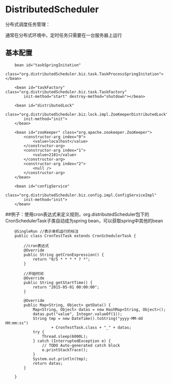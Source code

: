 # DistributedScheduler
分布式调度任务管理：

通常在分布式环境中，定时任务只需要在一台服务器上运行

## 基本配置

		bean id="taskSpringInitation"
			class="org.distributedScheduler.biz.task.TaskProcessSpringInitation"></bean>

		<bean id="taskFactory" class="org.distributedScheduler.biz.task.TaskFactory"
			init-method="start" destroy-method="shutdown"></bean>

		<bean id="distributedLock"
			class="org.distributedScheduler.biz.lock.impl.ZooKeeperDistributedLock"
			init-method="init">
		</bean>

		<bean id="zooKeeper" class="org.apache.zookeeper.ZooKeeper">
			<constructor-arg index="0">
				<value>localhost</value>
			</constructor-arg>
			<constructor-arg index="1">
				<value>2181</value>
			</constructor-arg>
			<constructor-arg index="2">
				<null />
			</constructor-arg>
		</bean>

		<bean id="configService"
			class="org.distributedScheduler.biz.config.impl.ConfigServiceImpl"
			init-method="init">
		</bean>

##例子：使用cron表达式来定义规则，org.distributedScheduler包下的CronSchedulerTask子类自动成为spring bean，可以获取spring中其他的bean

		@SingleRun //表示单机运行的标注
		public class CronTestTask extends CronSchedulerTask {

			//cron表达式
			@Override
			public String getCronExpression() {
				return "0/5 * * * * ? *";
			}

			//开始时间
			@Override
			public String getStartTime() {
				return "2015-05-01 00:00:00";
			}

			@Override
			public Map<String, Object> getData() {
				Map<String, Object> datas = new HashMap<String, Object>();
				datas.put("value", Integer.valueOf(1));
				String tmp = new DateTime().toString("yyyy-MM-dd HH:mm:ss")
						+ CronTestTask.class + "_" + datas;
				try {
					Thread.sleep(6000L);
				} catch (InterruptedException e) {
					// TODO Auto-generated catch block
					e.printStackTrace();
				}
				System.out.println(tmp);
				return datas;
			}

		}